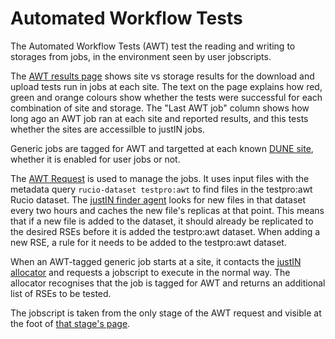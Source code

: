 # Automated Workflow Tests

The Automated Workflow Tests (AWT) test the reading and writing to storages
from jobs, in the environment seen by user jobscripts. 

The 
[AWT results page](https://justin.dune.hep.ac.uk/dashboard/?method=awt-results)
shows site vs storage results for the download and upload tests run in jobs
at each site. The text on the page explains how red, green and orange
colours show whether the tests were successful for each combination of site
and storage. The "Last AWT job" column shows how long ago an AWT job ran
at each site and reported results, and this tests whether the sites are
accessilble to justIN jobs.

Generic jobs are tagged for AWT and targetted at each known 
[DUNE site](https://justin.dune.hep.ac.uk/dashboard/?method=list-sites),
whether it is enabled for user jobs or not.

The 
[AWT Request](https://justin.dune.hep.ac.uk/dashboard/?method=show-request&request_id=1)
is used to manage the jobs. It uses input files with the metadata query
`rucio-dataset testpro:awt` to find files in the testpro:awt Rucio dataset. 
The [justIN finder agent](/docs/agents.finder.md) looks for new files in
that dataset every two hours and caches the new file's replicas at that point.
This means that if a new file is added to the dataset, it should already be
replicated to the desired RSEs before it is added the testpro:awt dataset.
When adding a new RSE, a rule for it needs to be added to the testpro:awt
dataset. 

When an AWT-tagged generic job starts at a site, it contacts the 
[justIN allocator](/docs/services.allocator.md) and requests a jobscript
to execute in the normal way. The allocator recognises that the job is
tagged for AWT and returns an additional list of RSEs to be tested.

The jobscript is taken from the only stage of the AWT request and visible at
the foot of 
[that stage's page](https://justin.dune.hep.ac.uk/dashboard/?method=show-stage&request_id=1&stage_id=1).



